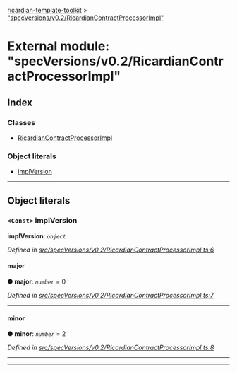 [ricardian-template-toolkit](../README.md) > ["specVersions/v0.2/RicardianContractProcessorImpl"](../modules/_specversions_v0_2_ricardiancontractprocessorimpl_.md)

# External module: "specVersions/v0.2/RicardianContractProcessorImpl"

## Index

### Classes

* [RicardianContractProcessorImpl](../classes/_specversions_v0_2_ricardiancontractprocessorimpl_.ricardiancontractprocessorimpl.md)

### Object literals

* [implVersion](_specversions_v0_2_ricardiancontractprocessorimpl_.md#implversion)

---

## Object literals

<a id="implversion"></a>

### `<Const>` implVersion

**implVersion**: *`object`*

*Defined in [src/specVersions/v0.2/RicardianContractProcessorImpl.ts:6](https://github.com/EOSIO/ricardian-template-toolkit/blob/c1cccb0/src/specVersions/v0.2/RicardianContractProcessorImpl.ts#L6)*

<a id="implversion.major"></a>

####  major

**● major**: *`number`* = 0

*Defined in [src/specVersions/v0.2/RicardianContractProcessorImpl.ts:7](https://github.com/EOSIO/ricardian-template-toolkit/blob/c1cccb0/src/specVersions/v0.2/RicardianContractProcessorImpl.ts#L7)*

___
<a id="implversion.minor"></a>

####  minor

**● minor**: *`number`* = 2

*Defined in [src/specVersions/v0.2/RicardianContractProcessorImpl.ts:8](https://github.com/EOSIO/ricardian-template-toolkit/blob/c1cccb0/src/specVersions/v0.2/RicardianContractProcessorImpl.ts#L8)*

___

___

